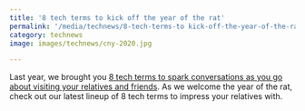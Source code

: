 ```yaml
---
title: '8 tech terms to kick off the year of the rat'
permalink: '/media/technews/8-tech-terms-to kick-off-the-year-of-the-rat'
category: technews
image: images/technews/cny-2020.jpg

---
```



Last year, we brought you [8 tech terms to spark conversations as you go about visiting your relatives and friends](https://www.tech.gov.sg/media/technews/8-tech-terms-to-impress-your-relatives-with-this-lunar-new-year). As we welcome the year of the rat, check out our latest lineup of 8 tech terms to impress your relatives with. 
